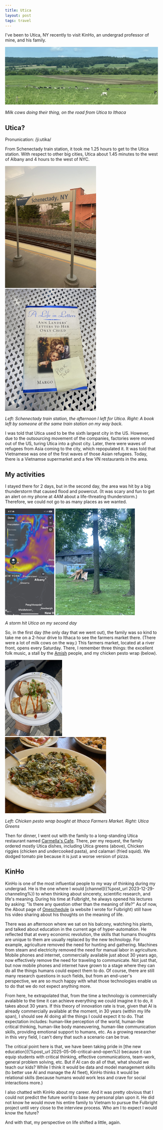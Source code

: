 ```yaml
---
title: Utica
layout: post
tags: travel
---
```


I've been to Utica, NY recently to visit KinHo, an undergrad professor of mine, and his family. 

<img src="/assets/2025-utica/milk-cows.jpeg" />

*Milk cows doing their thing, on the road from Utica to Ithaca*

## Utica?

Pronunication: /ji:utika/

From Schenectady train station, it took me 1.25 hours to get to the Utica station. With respect to other big cities, Utica about 1.45 minutes to the west of Albany and 4 hours to the west of NYC.

<img src="/assets/2025-utica/train-schenectady-station.jpeg" height="400"/>
<img src="/assets/2025-utica/train-book.jpeg" height="400"/>

*Left: Schenectady train station, the afternoon I left for Utica. Right: A book left by someone at the same train station on my way back.*

<!-- There is a very-long river "chain" that links NYC to Utica, starting from the Hudson river, to the Mohawk river, then the Eerie Cannal, and finally to the huge Oneida lake. This river connects NYC to even Canada, playing an important role in NY's history. -->

I was told that Utica used to be the sixth largest city in the US. However, due to the outsourcing movement of the companies, factories were moved out of the US, turing Utica into a ghost city. Later, there were waves of refugees from Asia coming to the city, which repopulated it. It was told that Vietnamese was one of the first waves of those Asian refugees. Today, there is a Vietnamse supermarket and a few VN restaurants in the area.

## My activities

I stayed there for 2 days, but in the second day, the area was hit by a big thunderstorm that caused flood and powercut. (It was scary and fun to get an alert on my phone at 4AM about a life-threating thunderstorm.) Therefore, we could not go to as many places as we wanted.


<img src="/assets/2025-utica/storm.jpeg" height="350"/>
<img src="/assets/2025-utica/fallen-tree.jpeg" height="350"/>

*A storm hit Utica on my second day*

So, in the first day (the only day that we went out), the family was so kind to take me on a 2-hour drive to Ithaca to see the farmers market there. (There were a lot of milk cows on the way.) This farmers market, located at a river front, opens every Saturday. There, I remember three things: the excellent folk music, a stall by the [Amish](https://en.wikipedia.org/wiki/Amish) people, and my chicken pesto wrap (below).

<img src="/assets/2025-utica/chicken-pesto-wrap.jpeg" height="250"/>
<img src="/assets/2025-utica/utica-greens.jpeg" height="250"/>

*Left: Chicken pesto wrap bought at Ithaca Farmers Market. Right: Utica Greens*

Then for dinner, I went out with the family to a long-standing Utica restaurant named [Carmella's Cafe](https://maps.app.goo.gl/ZcsWRuLoFhenY81Z9). There, per my request, the family ordered mostly Utica dishes, including Utica greens (above), Chicken riggies (chicken and undercooked pasta), and calamari (fried squid). We dodged tomato pie because it is just a worse version of pizza.

## KinHo

KinHo is one of the most influential people to my way of thinking during my undergrad. He is the one where I would [channel]({%post_url 2023-12-29-channeling%}) to when thinking about sincerety, scientific research, and life's meaning. During his time at Fulbright, he always opened his lectures by asking: "Is there any question other than the meaning of life?" As of now, the About page of [Oneschedule](https://npnkhoi.github.io/oneschedule/#/about) (a website I wrote for Fulbright) still have his video sharing about his thoughts on the meaning of life.

There was an afternoon where we sat on his balcony, watching his plants, and talked about education in the current age of hyper-automation. He reflected that at every economic revolution, the skills that humans thoughts are unique to them are usually replaced by the new technology. For example, agriculture removed the need for hunting and gathering. Machines from steam and electricity removed the need for manual labor in agriculture. Mobile phones and internet, commercially available just about 30 years ago, now effectively remove the need for traveling to communicate. Not just that, but now mobile phones and internet have grown to a stage where they can do all the things humans could expect them to do. Of course, there are still many research questions in such fields, but from an end-user's perspective, we are so much happy with what those technologies enable us to do that we do not expect anything more.

From here, he extrapolated that, from the time a technology is commercially avalaible to the time it can achieve everything we could imagine it to do, it takes about 30 years. If this theory of innovation rate is true, given that AI is already commercially available at the moment, in 30 years (within my life span), I should see AI doing all the things I could expect it to do. That expectation includes: human-like perception of the world, human-like critical thinking, human-like body maneuvering, human-like communication skills, providing emotional support to humans, etc. As a growing researcher in this very field, I can't deny that such a scenario can be true.

The critical point here is that, we have been taking pride in [the new education]({%post_url 2025-05-06-critical-and-open%}) because it can equip students with critical thinking, effective communications, team-work, general problem solving, etc. But if AI can do all of that, what should we teach our kids? While I think it would be data and model management skills (to better use AI and manage the AI fleet), KinHo thinks it would be relational skills (because humans would work less and crave for social interactions more.)

I also chatted with KinHo about my career. And it was pretty obvious that I could not predict the future world to base my personal plan upon it. He did not know he would move his entire family to Vietnam to pursue the Fulbright project until very close to the interview process. Who am I to expect I would know the future? 

And with that, my perspective on life shifted a little, again.
